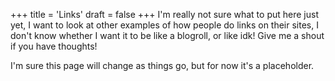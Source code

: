 +++
title = 'Links'
draft = false
+++
I'm really not sure what to put here just yet, I want to look at other examples
of how people do links on their sites, I don't know whether I want it to be like
a blogroll, or like idk! Give me a shout if you have thoughts!


I'm sure this page will change as things go, but for now it's a placeholder.
